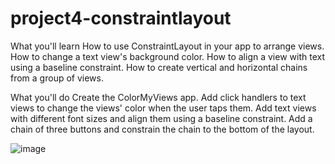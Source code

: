 # project4-constraintlayout

What you'll learn
How to use ConstraintLayout in your app to arrange views.
How to change a text view's background color.
How to align a view with text using a baseline constraint.
How to create vertical and horizontal chains from a group of views.

What you'll do
Create the ColorMyViews app.
Add click handlers to text views to change the views' color when the user taps them.
Add text views with different font sizes and align them using a baseline constraint.
Add a chain of three buttons and constrain the chain to the bottom of the layout.

![image](https://user-images.githubusercontent.com/80417412/157314460-294db9c7-fb35-4d72-b54a-065aac224acb.png)
